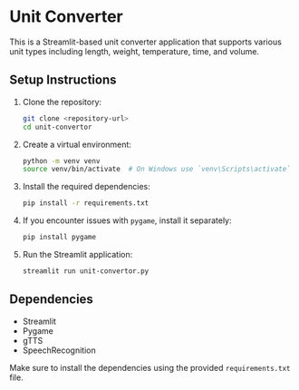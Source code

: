 # Unit Converter

This is a Streamlit-based unit converter application that supports various unit types including length, weight, temperature, time, and volume.

## Setup Instructions

1. Clone the repository:
    ```sh
    git clone <repository-url>
    cd unit-convertor
    ```

2. Create a virtual environment:
    ```sh
    python -m venv venv
    source venv/bin/activate  # On Windows use `venv\Scripts\activate`
    ```

3. Install the required dependencies:
    ```sh
    pip install -r requirements.txt
    ```

4. If you encounter issues with `pygame`, install it separately:
    ```sh
    pip install pygame
    ```

5. Run the Streamlit application:
    ```sh
    streamlit run unit-convertor.py
    ```

## Dependencies

- Streamlit
- Pygame
- gTTS
- SpeechRecognition

Make sure to install the dependencies using the provided `requirements.txt` file.
